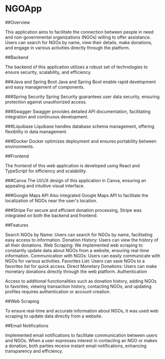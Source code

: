# NGOApp
##Overview

This application aims to facilitate the connection between people in need and non-governmental organizations (NGOs) willing to offer assistance. Users can search for NGOs by name, view their details, make donations, and engage in various activities directly through the platform.

##Backend

The backend of this application utilizes a robust set of technologies to ensure security, scalability, and efficiency.

###Java and Spring Boot
Java and Spring Boot enable rapid development and easy management of components.

###Spring Security
Spring Security guarantees user data security, ensuring protection against unauthorized access.

###Swagger
Swagger provides detailed API documentation, facilitating integration and continuous development.

###Liquibase
Liquibase handles database schema management, offering flexibility in data management.

###Docker
Docker optimizes deployment and ensures portability between environments.

##Frontend

The frontend of this web application is developed using React and TypeScript for efficiency and scalability.

###Canva
The UI/UX design of this application in Canva, ensuring an appealing and intuitive visual interface.

###Google Maps API
Also integrated Google Maps API to facilitate the localization of NGOs near the user's location.

###Stripe
For secure and efficient donation processing, Stripe was integrated on both the backend and frontend.

##Features

Search NGOs by Name: Users can search for NGOs by name, facilitating easy access to information.
Donation History: Users can view the history of all their donations.
Web Scraping: We implemented web scraping to constantly update data about NGOs from a website, ensuring real-time information.
Communication with NGOs: Users can easily communicate with NGOs for various activities.
Favorites List: Users can save NGOs to a favorites list for quick access.
Direct Monetary Donations: Users can make monetary donations directly through the web platform.
Authentication

Access to additional functionalities such as donation history, adding NGOs to favorites, viewing transaction history, contacting NGOs, and updating profiles requires authentication or account creation.

##Web Scraping

To ensure real-time and accurate information about NGOs, it was used web scraping to update data directly from a website.

##Email Notifications

Implemented email notifications to facilitate communication between users and NGOs. When a user expresses interest in contacting an NGO or makes a donation, both parties receive instant email notifications, enhancing transparency and efficiency.
